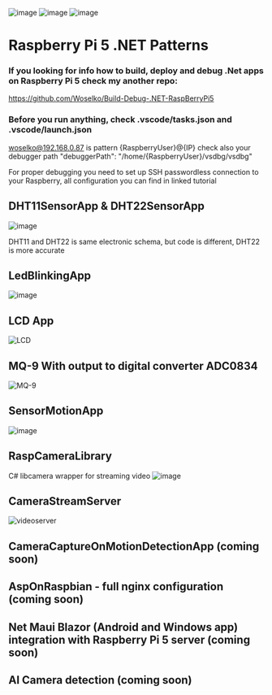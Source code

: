 ![image](https://github.com/Woselko/NetRaspApp/assets/76818798/64573a48-579f-4c62-84dc-a63e828d5e99)
![image](https://github.com/Woselko/NetRaspApp/assets/76818798/db040443-4f3e-4ccd-a1bb-a386aae79e25)
![image](https://github.com/Woselko/NetRaspApp/assets/76818798/0bb09a90-4b24-45c6-9a9a-9be6eaaf841e)

# Raspberry Pi 5 .NET Patterns
### If you looking for info how to build, deploy and debug .Net apps on Raspberry Pi 5 check my another repo:
https://github.com/Woselko/Build-Debug-.NET-RaspBerryPi5

### Before you run anything, check .vscode/tasks.json and .vscode/launch.json
woselko@192.168.0.87 is pattern {RaspberryUser}@{IP} check also your debugger path "debuggerPath": "/home/{RaspberryUser}/vsdbg/vsdbg"

For proper debugging you need to set up SSH passwordless connection to your Raspberry, all configuration you can find in linked tutorial

## DHT11SensorApp & DHT22SensorApp
![image](https://github.com/Woselko/DotnetRaspBerryPi5Patterns/assets/76818798/5bbc1603-0ab1-48ee-8ec4-09b2b2083441)

DHT11 and DHT22 is same electronic schema, but code is different, DHT22 is more accurate

## LedBlinkingApp
![image](https://github.com/Woselko/DotnetRaspBerryPi5Patterns/assets/76818798/47bf6908-9ceb-4b94-818b-7464a80ad216)

## LCD App
![LCD](https://github.com/user-attachments/assets/77d68354-f6d7-47f6-b1ef-630cdc010200)

## MQ-9 With output to digital converter ADC0834
![MQ-9](https://github.com/user-attachments/assets/3ab69fc5-d8ab-4242-8598-20a6dfa985a1)

## SensorMotionApp
![image](https://github.com/Woselko/DotnetRaspBerryPi5Patterns/assets/76818798/191d7af1-34e1-41d1-9ef3-787eb687eed9)

## RaspCameraLibrary
C# libcamera wrapper for streaming video
![image](https://github.com/Woselko/DotnetRaspBerryPi5Patterns/assets/76818798/b1ac49b8-3bea-42a5-a59f-94d75ba2cc0f)

## CameraStreamServer
![videoserver](https://github.com/Woselko/DotnetRaspBerryPi5Patterns/assets/76818798/1a02c442-28a1-47d3-b594-b2f454bfab21)

## CameraCaptureOnMotionDetectionApp (coming soon)

## AspOnRaspbian - full nginx configuration (coming soon)

## Net Maui Blazor (Android and Windows app) integration with Raspberry Pi 5 server (coming soon)

## AI Camera detection (coming soon)
